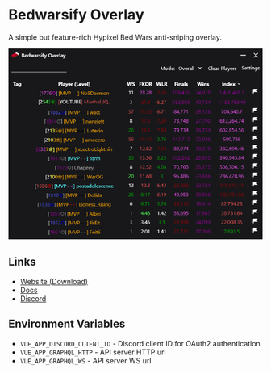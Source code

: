 # Bedwarsify Overlay

A simple but feature-rich Hypixel Bed Wars anti-sniping overlay.

![](./docs/assets/screenshot.png)

## Links

- [Website (Download)](https://bedwarsify.com)
- [Docs](https://docs.bedwarsify.com/overlay)
- [Discord](https://discord.gg/XyEv5JQ53S)

## Environment Variables

- `VUE_APP_DISCORD_CLIENT_ID` - Discord client ID for OAuth2 authentication
- `VUE_APP_GRAPHQL_HTTP` - API server HTTP url
- `VUE_APP_GRAPHQL_WS` - API server WS url
